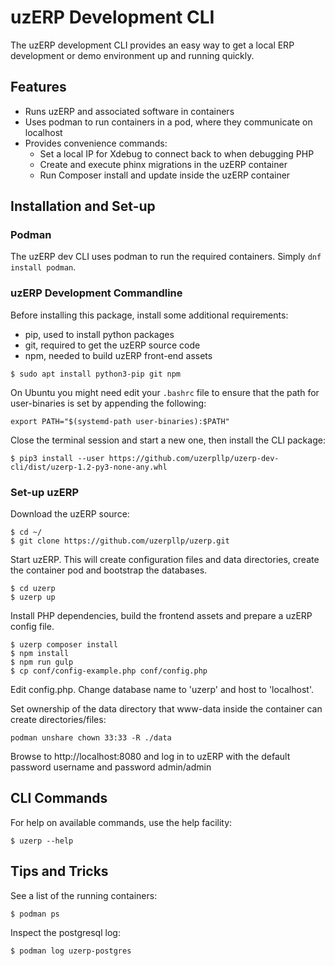 # uzERP Development CLI

The uzERP development CLI provides an easy way to get a local ERP development or demo environment up and running quickly.

## Features

* Runs uzERP and associated software in containers
* Uses podman to run containers in a pod, where they communicate on localhost
* Provides convenience commands:
    * Set a local IP for Xdebug to connect back to when debugging PHP
    * Create and execute phinx migrations in the uzERP container
    * Run Composer install and update inside the uzERP container

## Installation and Set-up

### Podman

The uzERP dev CLI uses podman to run the required containers. Simply `dnf install podman`.

### uzERP Development Commandline

Before installing this package, install some additional requirements:

* pip, used to install python packages
* git, required to get the uzERP source code
* npm, needed to build uzERP front-end assets

```
$ sudo apt install python3-pip git npm
```

On Ubuntu you might need edit your `.bashrc` file to ensure that the path for user-binaries is set by appending the following:

```
export PATH="$(systemd-path user-binaries):$PATH"
```

Close the terminal session and start a new one, then install the CLI package:

```
$ pip3 install --user https://github.com/uzerpllp/uzerp-dev-cli/dist/uzerp-1.2-py3-none-any.whl
```

### Set-up uzERP

Download the uzERP source:

```
$ cd ~/
$ git clone https://github.com/uzerpllp/uzerp.git
```

Start uzERP. This will create configuration files and data directories, create the container pod and bootstrap the databases.

```
$ cd uzerp
$ uzerp up
```

Install PHP dependencies, build the frontend assets and prepare a uzERP config file.

```
$ uzerp composer install
$ npm install
$ npm run gulp
$ cp conf/config-example.php conf/config.php
```

Edit config.php. Change database name to 'uzerp' and host to 'localhost'.

Set ownership of the data directory that www-data inside the container can create directories/files:

```
podman unshare chown 33:33 -R ./data
```

Browse to http://localhost:8080 and log in to uzERP with the default password username and password admin/admin

## CLI Commands

For help on available commands, use the help facility:


```
$ uzerp --help
```

## Tips and Tricks

See a list of the running containers:

`$ podman ps`

Inspect the postgresql log:

`$ podman log uzerp-postgres`
